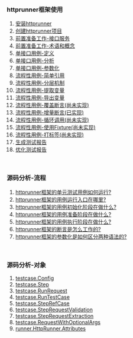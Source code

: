 
&nbsp;  
### httprunner框架使用

1. [安装httprunner](https://github.com/httprunner/httprunner/blob/master/docs/installation.md)  
2. [创建httprunner项目](https://github.com/httprunner/httprunner/blob/master/docs/user/scaffold.md)  
3. [前置准备工作-接口服务](docs/Prepare.md)
4. [前置准备工作-术语和概念](docs/Concepts.md)
5. [单接口用例-定义](docs/SingleCase.md)
6. [单接口用例-分析](docs/SingleCaseSummary.md)
7. [单接口用例-参数化](docs/ParameterCase.md)
8. [流程性用例-简单引用](docs/WorkflowCaseRef.md)
9. [流程性用例-分层机制](docs/LayerCase.md)
10. [流程性用例-提取变量](docs/WorkflowCaseExtract.md)
11. [流程性用例-导出变量](docs/WorkflowCaseExport.md)
12. [流程性用例-覆盖断言(尚未实现)](docs/WorkflowCaseExport.md)
13. [流程性用例-增量断言(已实现)](docs/WorkflowIncrementValidate.md)
14. [流程性用例-循环调用(尚未实现)](docs/WorkflowCaseExport.md)
15. [流程性用例-使用Fixture(尚未实现)](docs/TagCase.md)
16. [流程性用例-打标签(尚未实现)](docs/TagCase.md)
17. [生成测试报告]()
18. [优化测试报告]()


&nbsp;  
### 源码分析-流程
1. [httprunner框架的单元测试用例如何运行?](docs/RunUnittestCase.md)  
2. [httprunner框架的用例运行入口在哪里?](docs/EntryPoint.md)
3. [httprunner框架的用例初始化阶段在做什么?](docs/WhatToDoWhenInit.md)  
4. [httprunner框架的用例准备阶段在做什么?](docs/WhatToDoWhenPrepare.md)  
5. [httprunner框架的用例执行阶段在做什么?](docs/WhatToDoWhenRunTestCase.md)
6. [httprunner框架的断言是怎么工作的?](docs/HowValidatorWork.md)  
7. [httprunner框架的参数化是如何区分两种语法的?](docs/IdentifyTwoSyntaxParameters.md)


&nbsp;  
### 源码分析-对象
1. [testcase.Config](docs/ObjectConfig.md)  
2. [testcase.Step](docs/ObjectStep.md)  
3. [testcase.RunRequest](docs/ObjectRunRequest.md)  
4. [testcase.RunTestCase](docs/ObjectRunTestCase.md)
5. [testcase.StepRefCase](docs/ObjectStepRefCase.md)  
6. [testcase.StepRequestValidation](docs/ObjectStepRequestValidation.md)  
7. [testcase.StepRequestExtraction](docs/ObjectStepRequestExtraction.md)  
8. [testcase.RequestWithOptionalArgs](docs/ObjectRequestWithOptionalArgs.md)  
9. [runner.HttpRunner.Attributes](docs/HttpRunnerClassAttributes.md)  

